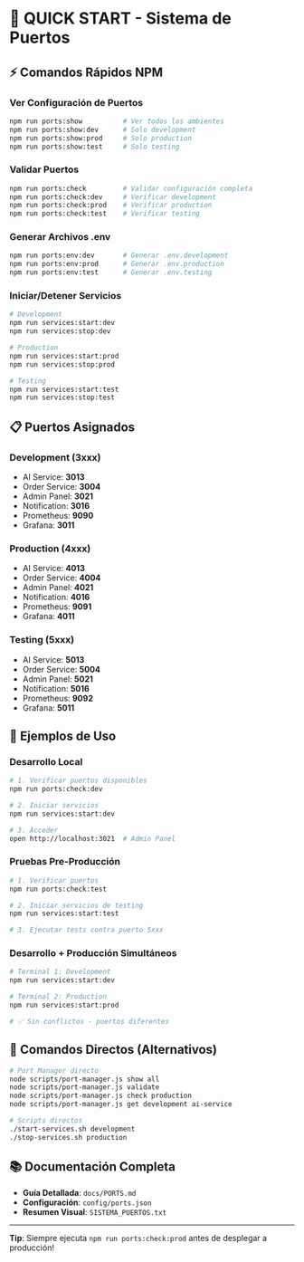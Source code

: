 # 🚀 QUICK START - Sistema de Puertos

## ⚡ Comandos Rápidos NPM

### Ver Configuración de Puertos
```bash
npm run ports:show          # Ver todos los ambientes
npm run ports:show:dev      # Solo development
npm run ports:show:prod     # Solo production
npm run ports:show:test     # Solo testing
```

### Validar Puertos
```bash
npm run ports:check         # Validar configuración completa
npm run ports:check:dev     # Verificar development
npm run ports:check:prod    # Verificar production
npm run ports:check:test    # Verificar testing
```

### Generar Archivos .env
```bash
npm run ports:env:dev       # Generar .env.development
npm run ports:env:prod      # Generar .env.production
npm run ports:env:test      # Generar .env.testing
```

### Iniciar/Detener Servicios
```bash
# Development
npm run services:start:dev
npm run services:stop:dev

# Production
npm run services:start:prod
npm run services:stop:prod

# Testing
npm run services:start:test
npm run services:stop:test
```

## 📋 Puertos Asignados

### Development (3xxx)
- AI Service: **3013**
- Order Service: **3004**
- Admin Panel: **3021**
- Notification: **3016**
- Prometheus: **9090**
- Grafana: **3011**

### Production (4xxx)
- AI Service: **4013**
- Order Service: **4004**
- Admin Panel: **4021**
- Notification: **4016**
- Prometheus: **9091**
- Grafana: **4011**

### Testing (5xxx)
- AI Service: **5013**
- Order Service: **5004**
- Admin Panel: **5021**
- Notification: **5016**
- Prometheus: **9092**
- Grafana: **5011**

## 🎯 Ejemplos de Uso

### Desarrollo Local
```bash
# 1. Verificar puertos disponibles
npm run ports:check:dev

# 2. Iniciar servicios
npm run services:start:dev

# 3. Acceder
open http://localhost:3021  # Admin Panel
```

### Pruebas Pre-Producción
```bash
# 1. Verificar puertos
npm run ports:check:test

# 2. Iniciar servicios de testing
npm run services:start:test

# 3. Ejecutar tests contra puerto 5xxx
```

### Desarrollo + Producción Simultáneos
```bash
# Terminal 1: Development
npm run services:start:dev

# Terminal 2: Production
npm run services:start:prod

# ✅ Sin conflictos - puertos diferentes
```

## 🔧 Comandos Directos (Alternativos)

```bash
# Port Manager directo
node scripts/port-manager.js show all
node scripts/port-manager.js validate
node scripts/port-manager.js check production
node scripts/port-manager.js get development ai-service

# Scripts directos
./start-services.sh development
./stop-services.sh production
```

## 📚 Documentación Completa

- **Guía Detallada**: `docs/PORTS.md`
- **Configuración**: `config/ports.json`
- **Resumen Visual**: `SISTEMA_PUERTOS.txt`

---

**Tip**: Siempre ejecuta `npm run ports:check:prod` antes de desplegar a producción!
